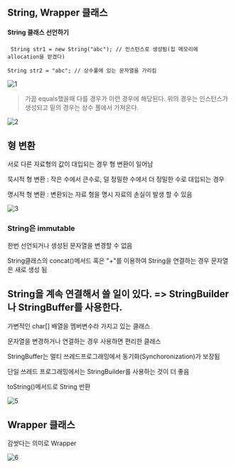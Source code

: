 
## String, Wrapper 클래스

#### String 클래스 선언하기

``` String str1 = new String("abc"); // 인스턴스로 생성됨(힙 메모리에 allocation을 받겠다)```

``` String str2 = "abc"; // 상수풀에 있는 문자열을 가리킴 ```

![1](https://user-images.githubusercontent.com/49984996/76701670-8f4eeb00-6706-11ea-9e84-d6f312502753.jpg)

> 가끔 equals했을때 다를 경우가 이런 경우에 해당된다. 위의 경우는 인스턴스가 생성되고 밑의 경우는 상수 풀에서 가져온다.

![2](https://user-images.githubusercontent.com/49984996/76701763-6713bc00-6707-11ea-9d1c-604d2cea2b93.jpg)

## 형 변환

서로 다른 자료형의 값이 대입되는 경우 형 변환이 일어남

묵시적 형 변환 : 작은 수에서 큰수로, 덜 정밀한 수에서 더 정밀한 수로 대입되는 경우

명시적 형 변환 : 변환되는 자료 형을 명시 자료의 손실이 발생 할 수 있음

![3](https://user-images.githubusercontent.com/49984996/76701837-25cfdc00-6708-11ea-8429-68f5b8e270bf.jpg)

### String은 immutable

한번 선언되거나 생성된 문자열을 변경할 수 없음

String클래스의 concat()메서드 혹은 "+"를 이용하여 String을 연결하는 경우 문자열은 새로 생성 됨

## String을 계속 연결해서 쓸 일이 있다. => StringBuilder나 StringBuffer를 사용한다.

가변적인 char[] 배열을 멤버변수라 가지고 있는 클래스

문자열을 변경하거나 연결하는 경우 사용하면 편리한 클래스

StringBuffer는 멀티 쓰레드프로그래밍에서 동기화(Synchoronization)가 보장됨

단일 쓰레드 프로그래밍에서는 StringBuilder를 사용하는 것이 더 좋음

toString()메서드로 String 반환

![5](https://user-images.githubusercontent.com/49984996/76701955-49475680-6709-11ea-8ffe-0c468c13d2c8.jpg)

## Wrapper 클래스

감쌋다는 의미로 Wrapper

![6](https://user-images.githubusercontent.com/49984996/76701978-7431aa80-6709-11ea-9191-c30604c471f8.jpg)



